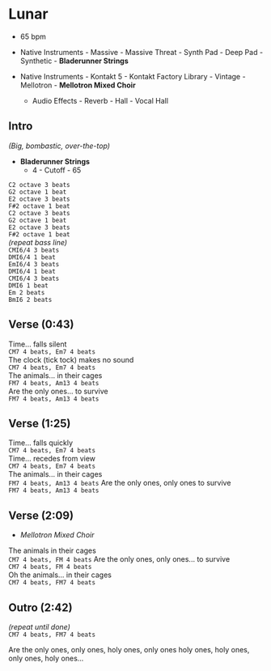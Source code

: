 # Lunar

* 65 bpm

* Native Instruments - Massive - Massive Threat - Synth Pad - Deep Pad - Synthetic - **Bladerunner Strings**
* Native Instruments - Kontakt 5 - Kontakt Factory Library - Vintage - Mellotron - **Mellotron Mixed Choir**
    * Audio Effects - Reverb - Hall - Vocal Hall

## Intro

_(Big, bombastic, over-the-top)_

* **Bladerunner Strings**
  * 4 - Cutoff - 65

`C2 octave 3 beats`  
`G2 octave 1 beat`  
`E2 octave 3 beats`  
`F#2 octave 1 beat`  
`C2 octave 3 beats`  
`G2 octave 1 beat`  
`E2 octave 3 beats`  
`F#2 octave 1 beat`  
_(repeat bass line)_  
`CMI6/4 3 beats`  
`DMI6/4 1 beat`  
`EmI6/4 3 beats`  
`DMI6/4 1 beat`  
`CMI6/4 3 beats`  
`DMI6 1 beat`  
`Em 2 beats`  
`BmI6 2 beats`

## Verse (0:43)

Time... falls silent  
`CM7 4 beats, Em7 4 beats`  
The clock (tick tock) makes no sound  
`CM7 4 beats, Em7 4 beats`  
The animals... in their cages  
`FM7 4 beats, Am13 4 beats`  
Are the only ones... to survive  
`FM7 4 beats, Am13 4 beats`

## Verse (1:25)

Time... falls quickly  
`CM7 4 beats, Em7 4 beats`  
Time... recedes from view  
`CM7 4 beats, Em7 4 beats`  
The animals... in their cages  
`FM7 4 beats, Am13 4 beats`
Are the only ones, only ones to survive  
`FM7 4 beats, Am13 4 beats`

## Verse (2:09)

* *Mellotron Mixed Choir*

The animals in their cages  
`CM7 4 beats, FM 4 beats`
Are the only ones, only ones... to survive  
`CM7 4 beats, FM 4 beats`  
Oh the animals... in their cages  
`CM7 4 beats, FM7 4 beats`

## Outro (2:42)

_(repeat until done)_  
`CM7 4 beats, FM7 4 beats`  

Are the only ones, only ones, holy ones, only ones  holy ones, holy ones, only ones, holy ones...
